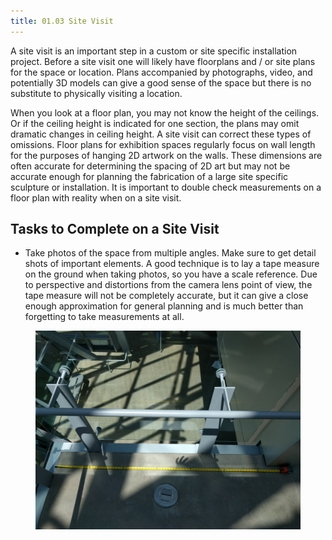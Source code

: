 ```yaml
---
title: 01.03 Site Visit
---
```


A site visit is an important step in a custom or site specific installation project. Before a site visit one will likely have floorplans and / or site plans for the space or location. Plans accompanied by photographs, video, and potentially 3D models can give a good sense of the space but there is no substitute to physically visiting a location.

When you look at a floor plan, you may not know the height of the ceilings. Or if the ceiling height is indicated for one section, the plans may omit dramatic changes in ceiling height. A site visit can correct these types of omissions. Floor plans for exhibition spaces regularly focus on wall length for the purposes of hanging 2D artwork on the walls. These dimensions are often accurate for determining the spacing of 2D art but may not be accurate enough for planning the fabrication of a large site specific sculpture or installation. It is important to double check measurements on a floor plan with reality when on a site visit.

## Tasks to Complete on a Site Visit

- Take photos of the space from multiple angles. Make sure to get detail shots of important elements. A good technique is to lay a tape measure on the ground when taking photos, so you have a scale reference. Due to perspective and distortions from the camera lens point of view, the tape measure will not be completely accurate, but it can give a close enough approximation for general planning and is much better than forgetting to take measurements at all.

<div class="gallery-grid">

<figure>

[![Akron Art Museum Site Visit](./2016-tape-measure-on-ground-site-visit-Akron-Art-Museum.jpg)](./2016-tape-measure-on-ground-site-visit-Akron-Art-Museum.jpg)

<figcaption></figcaption>

</figure>

</div>
